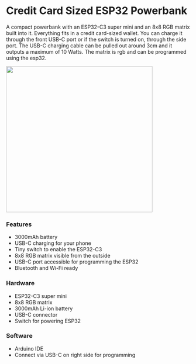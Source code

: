 # Credit Card Sized ESP32 Powerbank

A compact powerbank with an ESP32-C3 super mini and an 8x8 RGB matrix built into it. Everything fits in a credit card-sized wallet.
You can charge it through the front USB-C port or if the switch is turned on, through the side port. 
The USB-C charging cable can be pulled out around 3cm and it outputs a maximum of 10 Watts. 
The matrix is rgb and can be programmed using the esp32.

<img src="https://github.com/user-attachments/assets/58d562f0-9261-4d28-b40d-dca747a6cc83" width=400/>


### Features
- 3000mAh battery
- USB-C charging for your phone
- Tiny switch to enable the ESP32-C3
- 8x8 RGB matrix visible from the outside
- USB-C port accessible for programming the ESP32
- Bluetooth and Wi-Fi ready

### Hardware
- ESP32-C3 super mini
- 8x8 RGB matrix
- 3000mAh Li-ion battery
- USB-C connector
- Switch for powering ESP32

### Software
- Arduino IDE
- Connect via USB-C on right side for programming
